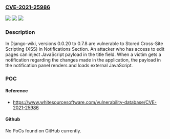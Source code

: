 ### [CVE-2021-25986](https://cve.mitre.org/cgi-bin/cvename.cgi?name=CVE-2021-25986)
![](https://img.shields.io/static/v1?label=Product&message=Django-wiki&color=blue)
![](https://img.shields.io/static/v1?label=Version&message=%3E%3D%200.0.20%20&color=brighgreen)
![](https://img.shields.io/static/v1?label=Vulnerability&message=CWE-79%20Cross-site%20Scripting%20(XSS)&color=brighgreen)

### Description

In Django-wiki, versions 0.0.20 to 0.7.8 are vulnerable to Stored Cross-Site Scripting (XSS) in Notifications Section. An attacker who has access to edit pages can inject JavaScript payload in the title field. When a victim gets a notification regarding the changes made in the application, the payload in the notification panel renders and loads external JavaScript.

### POC

#### Reference
- https://www.whitesourcesoftware.com/vulnerability-database/CVE-2021-25986

#### Github
No PoCs found on GitHub currently.

